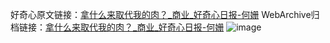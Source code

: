 好奇心原文链接：[拿什么来取代我的肉？_商业_好奇心日报-何姗](https://www.qdaily.com/articles/6017.html)
WebArchive归档链接：[拿什么来取代我的肉？_商业_好奇心日报-何姗](http://web.archive.org/web/20190623165828/https://www.qdaily.com/articles/6017.html)
![image](http://ww3.sinaimg.cn/large/007d5XDply1g3w9fqgrayj30u03nte81)